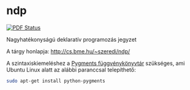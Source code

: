 # ndp

[![PDF Status](https://www.sharelatex.com/github/repos/szarnyasg/ndp/builds/latest/badge.svg)](https://www.sharelatex.com/github/repos/szarnyasg/ndp/builds/latest/output.pdf)

Nagyhatékonyságú deklaratív programozás jegyzet

A tárgy honlapja: http://cs.bme.hu/~szeredi/ndp/

A szintaxiskiemeléshez a [Pygments függvénykönyvtár](http://pygments.org/) szükséges, ami Ubuntu Linux alatt az alábbi paranccsal telepíthető:

```bash
sudo apt-get install python-pygments
```
